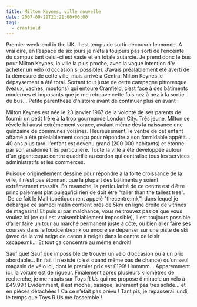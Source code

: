 ```yaml
---
title: Milton Keynes, ville nouvelle
date: 2007-09-29T21:21:00+00:00
tags:
  - cranfield
---
```


 Premier week-end in the UK. Il est temps de sortir découvrir le monde. A vrai dire, en l’espace de six jours je n’étais toujours pas sorti de l’enceinte du campus tant celui-ci est vaste et en totale autarcie. Je prend donc le bus pour Milton Keynes, la ville la plus proche, avec la vague intention d’y acheter un vélo (d’occasion si possible). J’avais préalablement été averti de la démesure de cette ville, mais arrivé à Central Milton Keynes le dépaysement a été total. Sortant tout juste de cette campagne pittoresque (veaux, vaches, moutons) qui entoure Cranfield, c’est face à des bâtiments modernes et imposants que je me retrouve cette fois nez à nez à la sortie du bus... Petite parenthèse d’histoire avant de continuer plus en avant :

 Milton Keynes est née le 23 janvier 1967 de la volonté de ses parents de fournir un petit frère à la trop gourmande London City. Très jeune, Milton se révèle lui aussi extrêmement vorace, avalant même dès la naissance une quinzaine de communes voisines. Heureusement, le ventre de cet enfant affamé a été préalablement conçu pour répondre à son formidable appétit... 40 ans plus tard, l’enfant est devenu grand (200 000 habitants) et étonne par son anatomie très particulière. Toute la ville a été développée autour d’un gigantesque centre quadrillé au cordon qui centralise tous les services administratifs et les commerces.

 Puisque originellement dessiné pour répondre à la forte croissance de la ville, il n’est pas étonnant que la plupart des bâtiments y soient extrêmement massifs. En revanche, la particularité de ce centre est d’être principalement plat puisqu’ici rien de doit être "taller than the tallest tree".  De ce fait le Mall (poétiquement appelé "thecentre:mk") dans lequel je débarque ce samedi matin contient près de 5km en ligne droite de vitrines de magasins! Et puis si par malchance, vous ne trouvez pas ce que vous voulez ici (ce qui est vraisemblablement impossible), il est toujours possible d’aller faire un tour au marché permanent juste à côté, ou bien aller faire ses courses dans le foodcentre:mk ou encore se dépenser sur une piste de ski (avec de la vrai neige de canon à neige) dans le centre de loisir xscape:mk... Et tout ça concentré au même endroit!
 
 Sauf que! Sauf que impossible de trouver un vélo d’occasion ou à un prix abordable... En fait il n’existe (c’est quand même pas de chance) qu’un seul magasin de vélo ici, dont le premier prix est £199! Hmmmm... Apparemment ici, la voiture est de rigueur. Finalement après plusieurs kilomètres de recherche, je me rabats sur Toys R Us qui me propose ô miracle un vélo à £49.99 ! Evidemment, il est moche, basique, sûrement pas très solide... et en pièces détachées ! Ca ce n’était pas prévu ! Tant pis, je repasserai lundi, le temps que Toys R Us me l’assemble !
